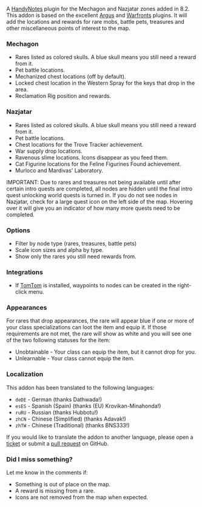 A [HandyNotes](https://www.curseforge.com/wow/addons/handynotes "HandyNotes") plugin for the Mechagon and Nazjatar zones added in 8.2. This addon is based on the excellent [Argus](https://www.curseforge.com/wow/addons/handynotes_argus "Argus") and [Warfronts](https://www.curseforge.com/wow/addons/handynotes-warfrontrares "Warfronts") plugins. It will add the locations and rewards for rare mobs, battle pets, treasures and other miscellaneous points of interest to the map.

### Mechagon

* Rares listed as colored skulls. A blue skull means you still need a reward from it.
* Pet battle locations.
* Mechanized chest locations (off by default).
* Locked chest location in the Western Spray for the keys that drop in the area.
* Reclamation Rig position and rewards.

### Nazjatar

* Rares listed as colored skulls. A blue skull means you still need a reward from it.
* Pet battle locations.
* Chest locations for the Trove Tracker achievement.
* War supply drop locations.
* Ravenous slime locations. Icons disappear as you feed them.
* Cat Figurine locations for the Feline Figurines Found achievement.
* Murloco and Mardivas' Laboratory.

IMPORTANT: Due to rares and treasures not being available until after certain intro quests are completed, all nodes are hidden until the final intro quest unlocking world quests is turned in. If you do not see nodes in Nazjatar, check for a large quest icon on the left side of the map. Hovering over it will give you an indicator of how many more quests need to be completed.

### Options
* Filter by node type (rares, treasures, battle pets)
* Scale icon sizes and alpha by type.
* Show only the rares you still need rewards from.

### Integrations
* If [TomTom](https://www.curseforge.com/wow/addons/tomtom) is installed, waypoints to nodes can be created in the right-click menu.

### Appearances
For rares that drop appearances, the rare will appear blue if one or more of your class specializations can loot the item and equip it. If those requirements are not met, the rare will show as white and you will see one of the two following statuses for the item:

* Unobtainable - Your class can equip the item, but it cannot drop for you.
* Unlearnable - Your class cannot equip the item.

### Localization

This addon has been translated to the following languages:

* `deDE` - German (thanks Dathwada!)
* `esES` - Spanish (Spain) (thanks (EU) Krovikan-Minahonda!)
* `ruRU` - Russian (thanks Hubbotu!)
* `zhCN` - Chinese (Simplified) (thanks Adavak!)
* `zhTW` - Chinese (Traditional) (thanks BNS333!)

If you would like to translate the addon to another language, please open a [ticket](https://github.com/zarillion/handynotes-plugins/issues) or submit a [pull request](https://github.com/zarillion/handynotes-plugins/pulls) on GitHub.

### Did I miss something?

Let me know in the comments if:

* Something is out of place on the map.
* A reward is missing from a rare.
* Icons are not removed from the map when expected.
